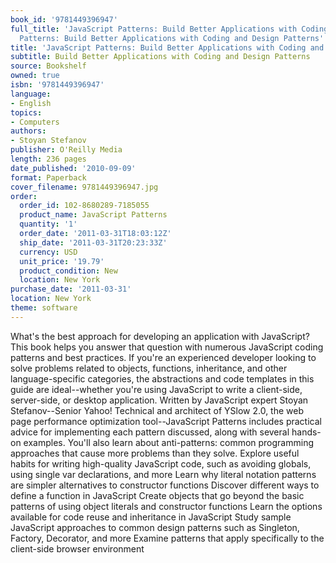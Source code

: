 ```yaml
---
book_id: '9781449396947'
full_title: 'JavaScript Patterns: Build Better Applications with Coding and Design
  Patterns: Build Better Applications with Coding and Design Patterns'
title: 'JavaScript Patterns: Build Better Applications with Coding and Design Patterns'
subtitle: Build Better Applications with Coding and Design Patterns
source: Bookshelf
owned: true
isbn: '9781449396947'
language:
- English
topics:
- Computers
authors:
- Stoyan Stefanov
publisher: O'Reilly Media
length: 236 pages
date_published: '2010-09-09'
format: Paperback
cover_filename: 9781449396947.jpg
order:
  order_id: 102-8680289-7185055
  product_name: JavaScript Patterns
  quantity: '1'
  order_date: '2011-03-31T18:03:12Z'
  ship_date: '2011-03-31T20:23:33Z'
  currency: USD
  unit_price: '19.79'
  product_condition: New
  location: New York
purchase_date: '2011-03-31'
location: New York
theme: software
---
```

What's the best approach for developing an application with JavaScript? This book helps you answer that question with numerous JavaScript coding patterns and best practices. If you're an experienced developer looking to solve problems related to objects, functions, inheritance, and other language-specific categories, the abstractions and code templates in this guide are ideal--whether you're using JavaScript to write a client-side, server-side, or desktop application.
Written by JavaScript expert Stoyan Stefanov--Senior Yahoo! Technical and architect of YSlow 2.0, the web page performance optimization tool--JavaScript Patterns includes practical advice for implementing each pattern discussed, along with several hands-on examples. You'll also learn about anti-patterns: common programming approaches that cause more problems than they solve.
Explore useful habits for writing high-quality JavaScript code, such as avoiding globals, using single var declarations, and more
Learn why literal notation patterns are simpler alternatives to constructor functions
Discover different ways to define a function in JavaScript
Create objects that go beyond the basic patterns of using object literals and constructor functions
Learn the options available for code reuse and inheritance in JavaScript
Study sample JavaScript approaches to common design patterns such as Singleton, Factory, Decorator, and more
Examine patterns that apply specifically to the client-side browser environment
